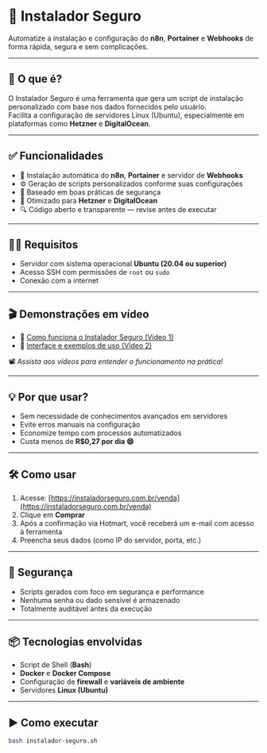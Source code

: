# 🚀 Instalador Seguro

Automatize a instalação e configuração do **n8n**, **Portainer** e **Webhooks** de forma rápida, segura e sem complicações.

---

## 🧠 O que é?

O Instalador Seguro é uma ferramenta que gera um script de instalação personalizado com base nos dados fornecidos pelo usuário.  
Facilita a configuração de servidores Linux (Ubuntu), especialmente em plataformas como **Hetzner** e **DigitalOcean**.

---

## ✅ Funcionalidades

- 🔧 Instalação automática do **n8n**, **Portainer** e servidor de **Webhooks**  
- ⚙️ Geração de scripts personalizados conforme suas configurações  
- 🔐 Baseado em boas práticas de segurança  
- 🧪 Otimizado para **Hetzner** e **DigitalOcean**  
- 🔍 Código aberto e transparente — revise antes de executar  

---

## 🧑‍💻 Requisitos

- Servidor com sistema operacional **Ubuntu (20.04 ou superior)**  
- Acesso SSH com permissões de `root` ou `sudo`  
- Conexão com a internet  

---

## 🎬 Demonstrações em vídeo

- 🔹 [Como funciona o Instalador Seguro (Vídeo 1)](https://www.youtube.com/watch?v=LINK1)  
- 🔹 [Interface e exemplos de uso (Vídeo 2)](https://www.youtube.com/watch?v=LINK2)  

📽️ *Assista aos vídeos para entender o funcionamento na prática!*

---

## 💡 Por que usar?

- Sem necessidade de conhecimentos avançados em servidores  
- Evite erros manuais na configuração  
- Economize tempo com processos automatizados  
- Custa menos de **R$0,27 por dia 😄**

---

## 🛠️ Como usar

1. Acesse: [https://instaladorseguro.com.br/venda](https://instaladorseguro.com.br/venda)  
2. Clique em **Comprar**  
3. Após a confirmação via Hotmart, você receberá um e-mail com acesso à ferramenta  
4. Preencha seus dados (como IP do servidor, porta, etc.)  

---

## 🔐 Segurança

- Scripts gerados com foco em segurança e performance  
- Nenhuma senha ou dado sensível é armazenado  
- Totalmente auditável antes da execução  

---

## 📦 Tecnologias envolvidas

- Script de Shell (**Bash**)  
- **Docker** e **Docker Compose**  
- Configuração de **firewall** e **variáveis de ambiente**  
- Servidores **Linux (Ubuntu)**  

---

## ▶️ Como executar

```bash
bash instalador-seguro.sh
